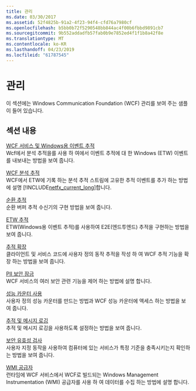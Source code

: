 ```yaml
---
title: 관리
ms.date: 03/30/2017
ms.assetid: 52f4825b-91a2-4f23-94f4-cfd76a7980cf
ms.openlocfilehash: b5bb0b72f5290548bb844ac4f00b6fbbd9891cb7
ms.sourcegitcommit: 9b552addadfb57fab0b9e7852ed4f1f1b8a42f8e
ms.translationtype: MT
ms.contentlocale: ko-KR
ms.lasthandoff: 04/23/2019
ms.locfileid: "61787545"
---
```

# <a name="management"></a>관리
이 섹션에는 Windows Communication Foundation (WCF) 관리를 보여 주는 샘플이 들어 있습니다.  
  
## <a name="in-this-section"></a>섹션 내용  
 [WCF 서비스 및 Windows용 이벤트 추적](../../../../docs/framework/wcf/samples/wcf-services-and-event-tracing-for-windows.md)  
 Wcf에서 분석 추적을를 사용 하 여에서 이벤트 추적에 대 한 Windows (ETW) 이벤트를 내보내는 방법을 보여 줍니다.  
  
 [WCF 분석 추적](../../../../docs/framework/wcf/samples/wcf-analytic-tracing.md)  
 WCF에서 ETW에 기록 하는 분석 추적 스트림에 고유한 추적 이벤트를 추가 하는 방법에 설명 [!INCLUDE[netfx_current_long](../../../../includes/netfx-current-long-md.md)]합니다.  
  
 [순환 추적](../../../../docs/framework/wcf/samples/circular-tracing.md)  
 순환 버퍼 추적 수신기의 구현 방법을 보여 줍니다.  
  
 [ETW 추적](../../../../docs/framework/wcf/samples/etw-tracing.md)  
 ETW(Windows용 이벤트 추적)를 사용하여 E2E(엔드투엔드) 추적을 구현하는 방법을 보여 줍니다.  
  
 [추적 확장](../../../../docs/framework/wcf/samples/extending-tracing.md)  
 클라이언트 및 서비스 코드에 사용자 정의 동작 추적을 작성 하 여 WCF 추적 기능을 확장 하는 방법을 보여 줍니다.  
  
 [PII 보안 잠금](../../../../docs/framework/wcf/samples/pii-security-lockdown.md)  
 WCF 서비스의 여러 보안 관련 기능을 제어 하는 방법에 설명 합니다.  
  
 [성능 카운터 사용](../../../../docs/framework/wcf/samples/using-performance-counters.md)  
 사용자 정의 성능 카운터를 만드는 방법과 WCF 성능 카운터에 액세스 하는 방법을 보여 줍니다.  
  
 [추적 및 메시지 로깅](../../../../docs/framework/wcf/samples/tracing-and-message-logging.md)  
 추적 및 메시지 로깅을 사용하도록 설정하는 방법을 보여 줍니다.  
  
 [보안 유효성 검사](../../../../docs/framework/wcf/samples/security-validation.md)  
 사용자 지정 동작을 사용하여 컴퓨터에 있는 서비스가 특정 기준을 충족시키는지 확인하는 방법을 보여 줍니다.  
  
 [WMI 공급자](../../../../docs/framework/wcf/samples/wmi-provider.md)  
 런타임에 WCF 서비스에서 WCF로 빌드되는 Windows Management Instrumentation (WMI) 공급자를 사용 하 여 데이터를 수집 하는 방법에 설명 합니다.
